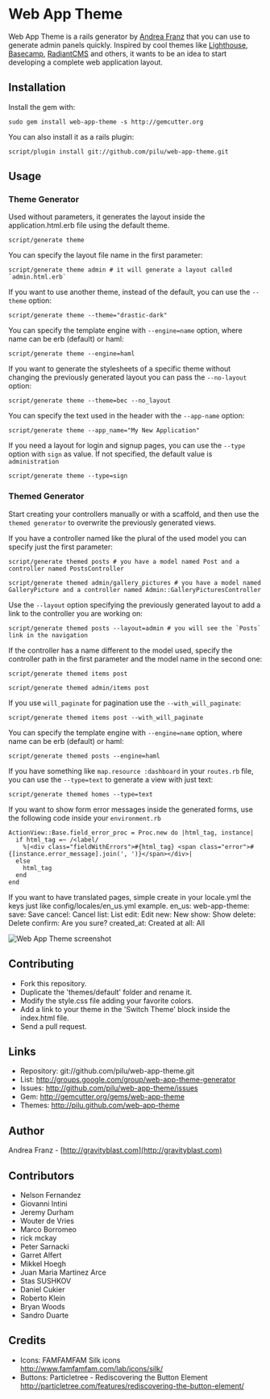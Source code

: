 Web App Theme
=============

Web App Theme is a rails generator by [Andrea Franz](http://gravityblast.com) that you can use to generate admin panels quickly.
Inspired by cool themes like [Lighthouse](http://lighthouseapp.com/), [Basecamp](http://basecamphq.com/), [RadiantCMS](http://radiantcms.org/) and others,
it wants to be an idea to start developing a complete web application layout.

Installation
------------

Install the gem with:

    sudo gem install web-app-theme -s http://gemcutter.org
  
You can also install it as a rails plugin:

    script/plugin install git://github.com/pilu/web-app-theme.git

Usage
-----

### Theme Generator

Used without parameters, it generates the layout inside the application.html.erb file using the default theme.
  
    script/generate theme

You can specify the layout file name in the first parameter:

    script/generate theme admin # it will generate a layout called `admin.html.erb`

If you want to use another theme, instead of the default, you can use the `--theme` option:

    script/generate theme --theme="drastic-dark"

You can specify the template engine with `--engine=name` option, where name can be erb (default) or haml:

    script/generate theme --engine=haml

If you want to generate the stylesheets of a specific theme without changing the previously generated layout you can pass the `--no-layout` option:

    script/generate theme --theme=bec --no_layout


You can specify the text used in the header with the `--app-name` option:

    script/generate theme --app_name="My New Application"
  
If you need a layout for login and signup pages, you can use the `--type` option with `sign` as value. Ìf not specified, the default value is `administration`

    script/generate theme --type=sign

### Themed Generator

Start creating your controllers manually or with a scaffold, and then use the `themed generator` to overwrite the previously generated views.

If you have a controller named like the plural of the used model you can specify just the first parameter:

    script/generate themed posts # you have a model named Post and a controller named PostsController
    
    script/generate themed admin/gallery_pictures # you have a model named GalleryPicture and a controller named Admin::GalleryPicturesController

Use the `--layout` option specifying the previously generated layout to add a link to the controller you are working on:

    script/generate themed posts --layout=admin # you will see the `Posts` link in the navigation

If the controller has a name different to the model used, specify the controller path in the first parameter and the model name in the second one:

    script/generate themed items post
    
    script/generate themed admin/items post

If you use `will_paginate` for pagination use the `--with_will_paginate`:

    script/generate themed items post --with_will_paginate        

You can specify the template engine with `--engine=name` option, where name can be erb (default) or haml:

    script/generate themed posts --engine=haml

If you have something like `map.resource :dashboard` in your `routes.rb` file, you can use the `--type=text` to generate a view with just text:
    
    script/generate themed homes --type=text

If you want to show form error messages inside the generated forms, use the following code inside your `environment.rb`

    ActionView::Base.field_error_proc = Proc.new do |html_tag, instance| 
      if html_tag =~ /<label/
        %|<div class="fieldWithErrors">#{html_tag} <span class="error">#{[instance.error_message].join(', ')}</span></div>|
      else
        html_tag
      end
    end

If you want to have translated pages, simple create in your locale.yml the keys just like config/locales/en_us.yml example.
	en_us:
	  web-app-theme: 
	    save: Save
	    cancel: Cancel
	    list: List
	    edit: Edit
	    new: New
	    show: Show
	    delete: Delete
	    confirm: Are you sure?
	    created_at: Created at
	    all: All


![Web App Theme screenshot](http://img.skitch.com/20091109-c2k618qerx1ysw5ytxsighuf3f.jpg)

Contributing
---

* Fork this repository.
* Duplicate the  'themes/default' folder and rename it.
* Modify the style.css file adding your favorite colors.
* Add a link to your theme in the 'Switch Theme' block inside the index.html file.
* Send a pull request.

Links
-----

* Repository: git://github.com/pilu/web-app-theme.git
* List: <http://groups.google.com/group/web-app-theme-generator>
* Issues: <http://github.com/pilu/web-app-theme/issues>
* Gem: <http://gemcutter.org/gems/web-app-theme>
* Themes: <http://pilu.github.com/web-app-theme>

Author
------

Andrea Franz - [http://gravityblast.com](http://gravityblast.com)

Contributors
------------

* Nelson Fernandez
* Giovanni Intini
* Jeremy Durham
* Wouter de Vries
* Marco Borromeo
* rick mckay
* Peter Sarnacki
* Garret Alfert
* Mikkel Hoegh
* Juan Maria Martinez Arce
* Stas SUSHKOV
* Daniel Cukier
* Roberto Klein
* Bryan Woods
* Sandro Duarte

Credits
-------

* Icons: FAMFAMFAM Silk icons <http://www.famfamfam.com/lab/icons/silk/>
* Buttons: Particletree - Rediscovering the Button Element <http://particletree.com/features/rediscovering-the-button-element/>
